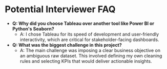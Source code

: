 # Potential Interviewer FAQ

- **Q: Why did you choose Tableau over another tool like Power BI or Python's Seaborn?**
  - A: I chose Tableau for its speed of development and user-friendly interactivity, which are critical for stakeholder-facing dashboards.
- **Q: What was the biggest challenge in this project?**
  - A: The main challenge was imposing a clear business objective on an ambiguous raw dataset. This involved defining my own cleaning rules and selecting KPIs that would deliver actionable insights.